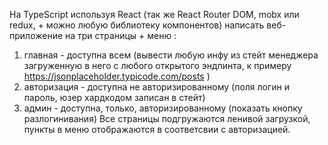 На TypeScript используя React (так же React Router DOM, mobx или redux, + можно
любую библиотеку компонентов) написать веб-приложение на три страницы + меню :

1. главная - доступна всем (вывести любую инфу из стейт менеджера загруженную в
   него с любого открытого эндпинта, к примеру
   https://jsonplaceholder.typicode.com/posts )
2. авторизация - доступна не авторизированному (поля логин и пароль, юзер
   хардкодом записан в стейт)
3. админ - доступна, только, авторизированному (показать кнопку разлогинивания)
   Все страницы подгружаются ленивой загрузкой, пункты в меню отображаются в
   соответсвии с авторизацией.
